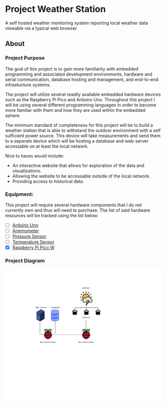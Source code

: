 # Project Weather Station

A self hosted weather monitoring system reporting local weather data viewable via a typical web browser.

## About

### Project Purpose

The goal of this project is to gain more familiarity with embedded programming and associated development environments, hardware and serial communication, database hosting and management, and end-to-end infrastucture systems.


The project will utilize several readily available embedded hardware devices such as the Raspberry Pi Pico and Arduino Uno. Throughout this project I will be using several different programming languages in order to become more familiar with them and how they are used within the embedded sphere.


The minimum standard of completeness for this project will be to build a weather station that is able to withstand the outdoor environment with a self sufficient power source. This device will take measurements and send them to a separate device which will be hosting a database and web-server accessable on at least the local network.


Nice to haves would include:
- An interactive website that allows for exploration of the data and visualizations.
- Allowing the website to be accessable outside of the local network.
- Providing access to historical data.

### Equipment:

This project will require several hardware components that I do not currently own and thus will need to purchase. The list of said hardware resources will be tracked using the list below:


- [ ] [Arduino Uno](https://www.amazon.com/Arduino-A000066-ARDUINO-UNO-R3/dp/B008GRTSV6)
- [ ] [Anemometer](https://moderndevice.com/products/wind-sensor?variant=42521581158642&country=US&currency=USD&utm_medium=product_sync&utm_source=google&utm_content=sag_organic&utm_campaign=sag_organic&gQT=2)
- [ ] [Pressure Sensor](https://www.adafruit.com/product/2651?gQT=2)
- [ ] [Temperature Sensor](https://www.adafruit.com/product/1899?gQT=2)
- [x] [Raspberry Pi Pico W](https://www.amazon.com/Raspberry-Pi-Pico-Wireless-Bluetooth/dp/B0B5H17CMK/ref=sr_1_3?crid=3L2MKP6HIN3ZH&dib=eyJ2IjoiMSJ9.TRC16-4mmKR3cHUH3tLkYqwTaizkohLAInTj4zyLoJQrMK7AJHOTgfdzlYV5QXjf6eek4zJRsfYOfbehadvxvtQdCHPriARZ8wKxUDXOenSYlwz0gysoejFjHHfwZNYlCWHJq9rekmhFESqr7eLaXacTbQJCTHyUYK1pixmPk0_eKMEF9TsY7WuE2nWdPQHWYlU2AQ9hnJWJqGf_7608wDFccfBADF2W41zwlgp7r2jAofCloOZB11SobEBxv17ZjoISaSgkFWXRJ5YvzUJTtQY1FVDdEBTtDxYG_7kN-0Y.YKPqaJMVDK9X_gOIkAoMu8inxNZYMleIKsgYjti2Jg8&dib_tag=se&keywords=raspberry+pi+pico&qid=1734203484&s=electronics&sprefix=raspberry+pi+pico%2Celectronics%2C115&sr=1-3)

### Project Diagram

![An overview of the project architecture](./docs/images/project-weather-station-diagram.jpeg)
